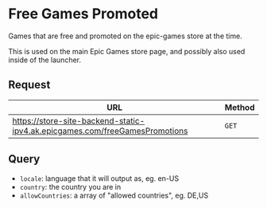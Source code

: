 # Free Games Promoted
Games that are free and promoted on the epic-games store at the time.

This is used on the main Epic Games store page, and possibly also used inside of the launcher.

## Request
| URL | Method |
| - | - |
| https://store-site-backend-static-ipv4.ak.epicgames.com/freeGamesPromotions | `GET` |

## Query
- `locale`: language that it will output as, eg. en-US
- `country`: the country you are in
- `allowCountries`: a array of "allowed countries", eg. DE,US